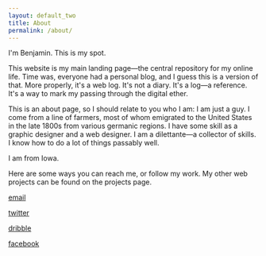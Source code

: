 ```yaml
---
layout: default_two
title: About
permalink: /about/
---
```

I'm Benjamin. This is my spot.

This website is my main landing page—the central repository for my online life. Time was, everyone had a personal blog, and I guess this is a version of that. More properly, it's a web log. It's not a diary. It's a log—a reference. It's a way to mark my passing through the digital ether.

This is an about page, so I should relate to you who I am: I am just a guy. I come from a line of farmers, most of whom emigrated to the United States in the late 1800s from various germanic regions. I have some skill as a graphic designer and a web designer. I am a dilettante—a collector of skills. I know how to do a lot of things passably well.

I am from Iowa.

Here are some ways you can reach me, or follow my work. My other web projects can be found on the projects page.

[email]()

[twitter]()

[dribble]()

[facebook]()
